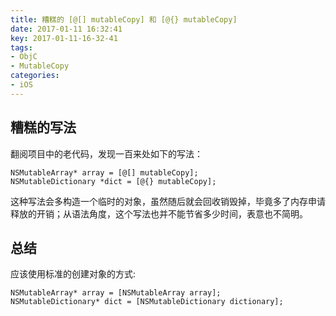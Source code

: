 ```yaml
---
title: 糟糕的 [@[] mutableCopy] 和 [@{} mutableCopy]
date: 2017-01-11 16:32:41
key: 2017-01-11-16-32-41
tags:
- ObjC
- MutableCopy
categories:
- iOS
---
```


## 糟糕的写法
翻阅项目中的老代码，发现一百来处如下的写法：
```objc
NSMutableArray* array = [@[] mutableCopy];
NSMutableDictionary *dict = [@{} mutableCopy];
```

这种写法会多构造一个临时的对象，虽然随后就会回收销毁掉，毕竟多了内存申请释放的开销；从语法角度，这个写法也并不能节省多少时间，表意也不简明。
<!-- more -->

## 总结
应该使用标准的创建对象的方式:
```objc
NSMutableArray* array = [NSMutableArray array];
NSMutableDictionary* dict = [NSMutableDictionary dictionary];
```
